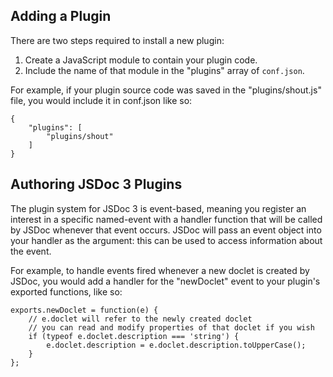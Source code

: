 Adding a Plugin
----

There are two steps required to install a new plugin:

1. Create a JavaScript module to contain your plugin code.
2. Include the name of that module in the "plugins" array of `conf.json`.

For example, if your plugin source code was saved in the  "plugins/shout.js"
file, you would include it in conf.json like so:
    
    {
        "plugins": [
            "plugins/shout"
        ]
    }

Authoring JSDoc 3 Plugins
----

The plugin system for JSDoc 3 is event-based, meaning you register an interest
in a specific named-event with a handler function that will be called by JSDoc
whenever that event occurs. JSDoc will pass an event object into your handler as
the argument: this can be used to access information about the event.

For example, to handle events fired whenever a new doclet is created by JSDoc,
you would add a handler for the "newDoclet" event to your plugin's exported
functions, like so:

    exports.newDoclet = function(e) {
        // e.doclet will refer to the newly created doclet
        // you can read and modify properties of that doclet if you wish
        if (typeof e.doclet.description === 'string') {
            e.doclet.description = e.doclet.description.toUpperCase();
        }
    };
